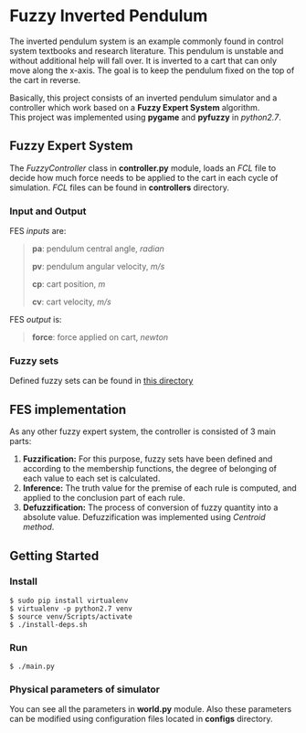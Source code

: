 # Fuzzy Inverted Pendulum
The inverted pendulum system is an example commonly found in control system textbooks and research literature. This pendulum is unstable and without additional help will fall over. It is inverted to a cart that can only move along the x-axis. The goal is to keep the pendulum fixed on the top of the cart in reverse.  
  
Basically, this project consists of an inverted pendulum simulator and a controller which work based on a **Fuzzy Expert System** algorithm.   
This project was implemented using **pygame** and **pyfuzzy** in *python2.7*.

## Fuzzy Expert System
The *FuzzyController* class in **controller.py** module, loads an *FCL* file to decide how much force needs to be applied to the cart in each cycle of simulation.
*FCL* files can be found in **controllers** directory.  
 
### Input and Output
FES *inputs* are:  
> **pa**: pendulum central angle, *radian*
> 
> **pv**: pendulum angular velocity, *m/s*
>
> **cp**: cart position, *m*
> 
> **cv**: cart velocity, *m/s*  

FES *output* is:
> **force**: force applied on cart, *newton*

### Fuzzy sets
Defined fuzzy sets can be found in [this directory](https://github.com/hedzd/Fuzzy-inverted-pendulum/tree/main/Fuzzy%20sets%20images)

## FES implementation
As any other fuzzy expert system, the controller is consisted of 3 main parts:  
1. **Fuzzification:** For this purpose, fuzzy sets have been defined and according to the membership functions, the degree of belonging of each value to each set is calculated.
2. **Inference:** The truth value for the premise of each rule is computed, and applied to the conclusion part of each rule.
3. **Defuzzification:** The process of conversion of fuzzy quantity into a absolute value. Defuzzification was implemented using *Centroid method*. 

## Getting Started


### Install

    $ sudo pip install virtualenv
    $ virtualenv -p python2.7 venv
    $ source venv/Scripts/activate
    $ ./install-deps.sh

### Run

    $ ./main.py


### Physical parameters of simulator

You can see all the parameters in **world.py** module.
Also these parameters can be modified using configuration files located in **configs** directory.




